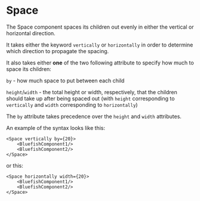 # Space

The Space component spaces its children out evenly in either the vertical or horizontal direction.

It takes either the keyword `vertically` or `horizontally` in order to determine which direction to propagate the spacing.

It also takes either **one** of the two following attribute to specify how much to space its children:

`by` - how much space to put between each child

`height`/`width` - the total height or width, respectively, that the children should take up after being spaced out (with `height` corresponding to `vertically` and `width` corresponding to `horizontally`)

The `by` attribute takes precedence over the `height` and `width` attributes.

An example of the syntax looks like this:
```tsx
<Space vertically by={20}>
    <BluefishComponent1/>
    <BluefishComponent2/>
</Space>
```

or this:
```tsx
<Space horizontally width={20}>
    <BluefishComponent1/>
    <BluefishComponent2/>
</Space>
```